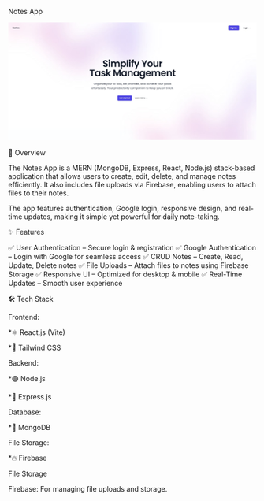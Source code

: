 Notes App

![App Screenshot](assets/front-page.JPG)

📌 Overview

The Notes App is a MERN (MongoDB, Express, React, Node.js) stack-based application that allows users to create, edit, delete, and manage notes efficiently.
It also includes file uploads via Firebase, enabling users to attach files to their notes.

The app features authentication, Google login, responsive design, and real-time updates, making it simple yet powerful for daily note-taking.

✨ Features

✅ User Authentication – Secure login & registration
✅ Google Authentication – Login with Google for seamless access
✅ CRUD Notes – Create, Read, Update, Delete notes
✅ File Uploads – Attach files to notes using Firebase Storage
✅ Responsive UI – Optimized for desktop & mobile
✅ Real-Time Updates – Smooth user experience

🛠 Tech Stack

Frontend:

  *⚛️ React.js (Vite)
  
  *🎨 Tailwind CSS

Backend:

  *🟢 Node.js
  
  *🚏 Express.js

Database:

  *🍃 MongoDB

File Storage:

  *🔥 Firebase


File Storage

Firebase: For managing file uploads and storage.
